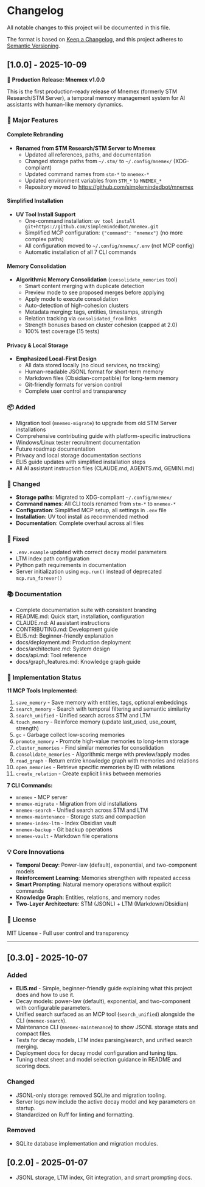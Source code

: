 # Changelog

All notable changes to this project will be documented in this file.

The format is based on [Keep a Changelog](https://keepachangelog.com/en/1.0.0/),
and this project adheres to [Semantic Versioning](https://semver.org/spec/v2.0.0.html).

## [1.0.0] - 2025-10-09

🎉 **Production Release: Mnemex v1.0.0**

This is the first production-ready release of Mnemex (formerly STM Research/STM Server), a temporal memory management system for AI assistants with human-like memory dynamics.

### 🚀 Major Features

#### Complete Rebranding
- **Renamed from STM Research/STM Server to Mnemex**
  - Updated all references, paths, and documentation
  - Changed storage paths from `~/.stm/` to `~/.config/mnemex/` (XDG-compliant)
  - Updated command names from `stm-*` to `mnemex-*`
  - Updated environment variables from `STM_*` to `MNEMEX_*`
  - Repository moved to https://github.com/simplemindedbot/mnemex

#### Simplified Installation
- **UV Tool Install Support**
  - One-command installation: `uv tool install git+https://github.com/simplemindedbot/mnemex.git`
  - Simplified MCP configuration: `{"command": "mnemex"}` (no more complex paths)
  - All configuration moved to `~/.config/mnemex/.env` (not MCP config)
  - Automatic installation of all 7 CLI commands

#### Memory Consolidation
- **Algorithmic Memory Consolidation** (`consolidate_memories` tool)
  - Smart content merging with duplicate detection
  - Preview mode to see proposed merges before applying
  - Apply mode to execute consolidation
  - Auto-detection of high-cohesion clusters
  - Metadata merging: tags, entities, timestamps, strength
  - Relation tracking via `consolidated_from` links
  - Strength bonuses based on cluster cohesion (capped at 2.0)
  - 100% test coverage (15 tests)

#### Privacy & Local Storage
- **Emphasized Local-First Design**
  - All data stored locally (no cloud services, no tracking)
  - Human-readable JSONL format for short-term memory
  - Markdown files (Obsidian-compatible) for long-term memory
  - Git-friendly formats for version control
  - Complete user control and transparency

### 📦 Added

- Migration tool (`mnemex-migrate`) to upgrade from old STM Server installations
- Comprehensive contributing guide with platform-specific instructions
- Windows/Linux tester recruitment documentation
- Future roadmap documentation
- Privacy and local storage documentation sections
- ELI5 guide updates with simplified installation steps
- All AI assistant instruction files (CLAUDE.md, AGENTS.md, GEMINI.md)

### 🔄 Changed

- **Storage paths**: Migrated to XDG-compliant `~/.config/mnemex/`
- **Command names**: All CLI tools renamed from `stm-*` to `mnemex-*`
- **Configuration**: Simplified MCP setup, all settings in `.env` file
- **Installation**: UV tool install as recommended method
- **Documentation**: Complete overhaul across all files

### 🐛 Fixed

- `.env.example` updated with correct decay model parameters
- LTM index path configuration
- Python path requirements in documentation
- Server initialization using `mcp.run()` instead of deprecated `mcp.run_forever()`

### 📚 Documentation

- Complete documentation suite with consistent branding
- README.md: Quick start, installation, configuration
- CLAUDE.md: AI assistant instructions
- CONTRIBUTING.md: Development guide
- ELI5.md: Beginner-friendly explanation
- docs/deployment.md: Production deployment
- docs/architecture.md: System design
- docs/api.md: Tool reference
- docs/graph_features.md: Knowledge graph guide

### 🎯 Implementation Status

**11 MCP Tools Implemented:**
1. `save_memory` - Save memory with entities, tags, optional embeddings
2. `search_memory` - Search with temporal filtering and semantic similarity
3. `search_unified` - Unified search across STM and LTM
4. `touch_memory` - Reinforce memory (update last_used, use_count, strength)
5. `gc` - Garbage collect low-scoring memories
6. `promote_memory` - Promote high-value memories to long-term storage
7. `cluster_memories` - Find similar memories for consolidation
8. `consolidate_memories` - Algorithmic merge with preview/apply modes
9. `read_graph` - Return entire knowledge graph with memories and relations
10. `open_memories` - Retrieve specific memories by ID with relations
11. `create_relation` - Create explicit links between memories

**7 CLI Commands:**
- `mnemex` - MCP server
- `mnemex-migrate` - Migration from old installations
- `mnemex-search` - Unified search across STM and LTM
- `mnemex-maintenance` - Storage stats and compaction
- `mnemex-index-ltm` - Index Obsidian vault
- `mnemex-backup` - Git backup operations
- `mnemex-vault` - Markdown file operations

### 💡 Core Innovations

- **Temporal Decay**: Power-law (default), exponential, and two-component models
- **Reinforcement Learning**: Memories strengthen with repeated access
- **Smart Prompting**: Natural memory operations without explicit commands
- **Knowledge Graph**: Entities, relations, and memory nodes
- **Two-Layer Architecture**: STM (JSONL) + LTM (Markdown/Obsidian)

### 📄 License

MIT License - Full user control and transparency

---

## [0.3.0] - 2025-10-07

### Added
- **ELI5.md** - Simple, beginner-friendly guide explaining what this project does and how to use it.
- Decay models: power-law (default), exponential, and two-component with configurable parameters.
- Unified search surfaced as an MCP tool (`search_unified`) alongside the CLI (`mnemex-search`).
- Maintenance CLI (`mnemex-maintenance`) to show JSONL storage stats and compact files.
- Tests for decay models, LTM index parsing/search, and unified search merging.
- Deployment docs for decay model configuration and tuning tips.
- Tuning cheat sheet and model selection guidance in README and scoring docs.

### Changed
- JSONL-only storage: removed SQLite and migration tooling.
- Server logs now include the active decay model and key parameters on startup.
- Standardized on Ruff for linting and formatting.

### Removed
- SQLite database implementation and migration modules.

## [0.2.0] - 2025-01-07

- JSONL storage, LTM index, Git integration, and smart prompting docs.
